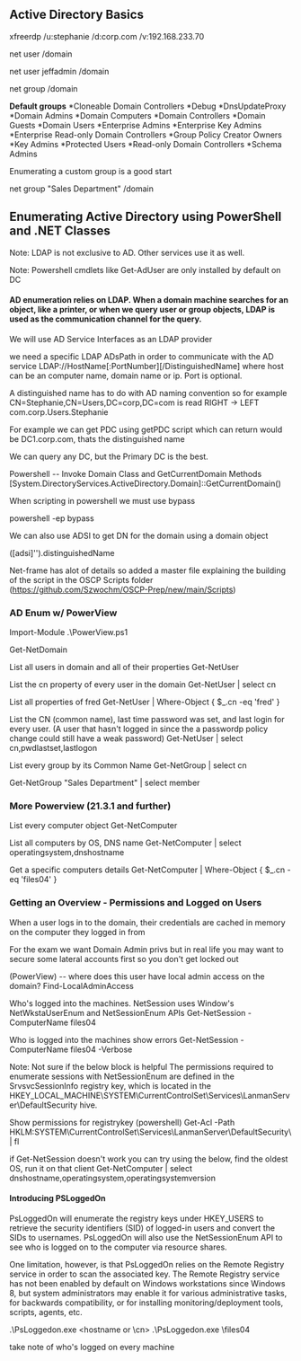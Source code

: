 ## Active Directory Basics

xfreerdp /u:stephanie /d:corp.com /v:192.168.233.70

net user /domain

net user jeffadmin /domain

net group /domain


**Default groups**
*Cloneable Domain Controllers
*Debug
*DnsUpdateProxy
*Domain Admins
*Domain Computers
*Domain Controllers
*Domain Guests
*Domain Users
*Enterprise Admins
*Enterprise Key Admins
*Enterprise Read-only Domain Controllers
*Group Policy Creator Owners
*Key Admins
*Protected Users
*Read-only Domain Controllers
*Schema Admins

Enumerating a custom group is a good start

net group "Sales Department" /domain

## Enumerating Active Directory using PowerShell and .NET Classes

Note: LDAP is not exclusive to AD. Other services use it as well.

Note: Powershell cmdlets like Get-AdUser are only installed by default on DC

#### AD enumeration relies on LDAP. When a domain machine searches for an object, like a printer, or when we query user or group objects, LDAP is used as the communication channel for the query.

We will use AD Service Interfaces as an LDAP provider

we need a specific LDAP ADsPath in order to communicate with the AD service
LDAP://HostName[:PortNumber][/DistinguishedName] where host can be an computer name, domain name or ip. Port is optional.

A distinguished name has to do with AD naming convention so for example
CN=Stephanie,CN=Users,DC=corp,DC=com is read RIGHT -> LEFT
com.corp.Users.Stephanie

For example we can get PDC using getPDC script which can return would be DC1.corp.com, thats the distinguished name

We can query any DC, but the Primary DC is the best.

Powershell -- Invoke Domain Class and GetCurrentDomain Methods
[System.DirectoryServices.ActiveDirectory.Domain]::GetCurrentDomain()

When scripting in powershell we must use bypass

powershell -ep bypass


We can also use ADSI to get DN for the domain using a domain object

([adsi]'').distinguishedName

Net-frame has alot of details so added a master file explaining the building of the script in the OSCP Scripts folder (https://github.com/Szwochm/OSCP-Prep/new/main/Scripts)


### AD Enum w/ PowerView

Import-Module .\PowerView.ps1


Get-NetDomain

List all users in domain and all of their properties
Get-NetUser

List the cn property of every user in the domain
Get-NetUser | select cn

List all properties of fred
Get-NetUser | Where-Object { $_.cn -eq 'fred' }

List the CN (common name), last time password was set, and last login for every user. (A user that hasn't logged in since the a passwordp policy change could still have a weak password)
Get-NetUser | select cn,pwdlastset,lastlogon

List every group by its Common Name
Get-NetGroup | select cn

Get-NetGroup "Sales Department" | select member

### More Powerview (21.3.1 and further)

List every computer object
Get-NetComputer

List all computers by OS, DNS name
Get-NetComputer | select operatingsystem,dnshostname

Get a specific computers details
Get-NetComputer | Where-Object { $_.cn -eq 'files04' }

### Getting an Overview - Permissions and Logged on Users

When a user logs in to the domain, their credentials are cached in memory on the computer they logged in from

For the exam we want Domain Admin privs but in real life you may want to secure some lateral accounts first so you don't get locked out

(PowerView) -- where does this user have local admin access on the domain?
Find-LocalAdminAccess

Who's logged into the machines. NetSession uses Window's NetWkstaUserEnum and NetSessionEnum APIs
Get-NetSession -ComputerName files04

Who is logged into the machines show errors
Get-NetSession -ComputerName files04 -Verbose

Note: Not sure if the below block is helpful 
The permissions required to enumerate sessions with NetSessionEnum are defined in the SrvsvcSessionInfo registry key, which is located in the HKEY_LOCAL_MACHINE\SYSTEM\CurrentControlSet\Services\LanmanServer\DefaultSecurity hive.

Show permissions for registrykey
(powershell)
Get-Acl -Path HKLM:SYSTEM\CurrentControlSet\Services\LanmanServer\DefaultSecurity\ | fl

if Get-NetSession doesn't work you can try using the below, find the oldest OS, run it on that client
Get-NetComputer | select dnshostname,operatingsystem,operatingsystemversion


#### Introducing PSLoggedOn
PsLoggedOn will enumerate the registry keys under HKEY_USERS to retrieve the security identifiers (SID) of logged-in users and convert the SIDs to usernames. PsLoggedOn will also use the NetSessionEnum API to see who is logged on to the computer via resource shares.

One limitation, however, is that PsLoggedOn relies on the Remote Registry service in order to scan the associated key. The Remote Registry service has not been enabled by default on Windows workstations since Windows 8, but system administrators may enable it for various administrative tasks, for backwards compatibility, or for installing monitoring/deployment tools, scripts, agents, etc.

.\PsLoggedon.exe <hostname or \\cn>
.\PsLoggedon.exe \\files04

take note of who's logged on every machine





